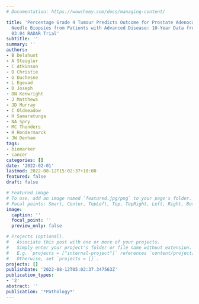 ```yaml
---
# Documentation: https://wowchemy.com/docs/managing-content/

title: 'Percentage Grade 4 Tumour Predicts Outcome for Prostate Adenocarcinoma in
  Needle Biopsies from Patients with Advanced Disease: 10-Year Data from the TROG
  03.04 RADAR Trial'
subtitle: ''
summary: ''
authors:
- B Delahunt
- A Steigler
- C Atkinson
- D Christie
- G Duchesne
- L Egevad
- D Joseph
- DN Kenwright
- J Matthews
- JD Murray
- C Oldmeadow
- H Samaratunga
- NA Spry
- MC Thunders
- H Hondermarck
- JW Denham
tags:
- biomarker
- cancer
categories: []
date: '2022-02-01'
lastmod: 2022-08-12T15:02:37+10:00
featured: false
draft: false

# Featured image
# To use, add an image named `featured.jpg/png` to your page's folder.
# Focal points: Smart, Center, TopLeft, Top, TopRight, Left, Right, BottomLeft, Bottom, BottomRight.
image:
  caption: ''
  focal_point: ''
  preview_only: false

# Projects (optional).
#   Associate this post with one or more of your projects.
#   Simply enter your project's folder or file name without extension.
#   E.g. `projects = ["internal-project"]` references `content/project/deep-learning/index.md`.
#   Otherwise, set `projects = []`.
projects: []
publishDate: '2022-08-12T05:02:37.347563Z'
publication_types:
- '2'
abstract: ''
publication: '*Pathology*'
---
```

